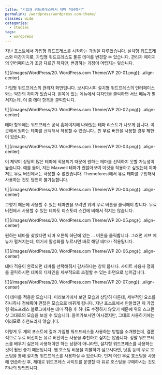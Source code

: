 ```yaml
---
title: "가입형 워드프레스에서 테마 적용하기"
permalink: /wordpress/wordpress.com-theme/
classes: wide
categories:
  - studies
tags:
  - wordpress
---
```


지난 포스트에서 가입형 워드프레스를 시작하는 과정을 다루었습니다. 설치형 워드프레스와 마찬가지로, 가입형 워드프레스도 물론 테마를 변경할 수 있습니다. 관리자 페이지의 인터페이스가 조금 다르긴 하지만, 변경하는 과정이 어렵지는 앟습니다.

![](/images/WordPress/20. WordPress.com Theme/WP 20-01.png){: .align-center}

가입형 워드프레스의 관리자 화면입니다. 보시다시피 설치형 워드프레스의 인터페이스와는 약간의 차이가 있습니다. 왼쪽에 있는 메뉴에서 디자인을 클릭하면 서브 메뉴가 펼쳐지는데, 이 중 테마 항목을 클릭합니다.

![](/images/WordPress/20. WordPress.com Theme/WP 20-02.png){: .align-center}

테마 항목에는 워드프레스 공식 홈페이지에 나와있는 테마 리스트가 나오게 됩니다. 이곳에서 원하는 테마를 선택해서 적용할 수 있습니다...만 무료 버전을 사용할 경우 제한이 있습니다.

![](/images/WordPress/20. WordPress.com Theme/WP 20-03.png){: .align-center}

이 제약이 상당히 많은 테마에 적용되기 때문에 원하는 테마를 선택하지 못할 가능성이 높습니다. 예를 들어, 저는 Maxwell 테마가 괜찮아보여 이것을 적용하고 싶었는데 이마저도 무료 버전에서는 사용할 수 없었습니다. Themeforest에서 유료 테마를 구입해서 사용하는 것도 당연히 불가능합니다.

![](/images/WordPress/20. WordPress.com Theme/WP 20-04.png){: .align-center}

그렇기 때문에 사용할 수 있는 테마만을 보려면 위의 무료 버튼을 클릭해야 합니다. 무료 버전에서 사용할 수 있는 테마도 티스토리 스킨에 비해서 적지는 않습니다.

![](/images/WordPress/20. WordPress.com Theme/WP 20-05.png){: .align-center}

원하는 테마를 찾았다면 테마 오른쪽 하단에 있는 ... 버튼을 클릭합니다. 그러면 서브 메뉴가 펼쳐지는데, 여기서 활성화를 누르시면 바로 해당 테마가 적용됩니다.

![](/images/WordPress/20. WordPress.com Theme/WP 20-06.png){: .align-center}

테마 적용이 완료되면 테마를 선택해줘서 감사하다는 창이 뜹니다. 사이트 사용자 정의를 클릭하시면 테마의 디자인을 세부적으로 조절할 수 있는 화면으로 넘어갑니다.

![](/images/WordPress/20. WordPress.com Theme/WP 20-07.png){: .align-center}

이 테마를 적용한 모습니다. 미리보기에서 보던 모습과 상당히 다른데, 세부적인 요소를 하나하나 정해줘야 괜찮은 모습으로 바뀌게 됩니다. 지난 포스트에서 만들었던 제 가입형 워드프레스 블로그에서는 테마 적용 후 하나도 수정하지 않았기 때문에 위의 스크린샷 그대로의 모습을 보실 수 있습니다. 들어가보시면 아시겠지만, 그대로 사용하기에는 여러모로 추천드리지 않습니다.

이렇게 두 개의 포스트에 걸쳐 가입형 워드프레스를 사용하는 방법을 소개했는데, 결론적으로 무료 버전이든 유료 버전이든 사용을 추천하고 싶지는 않습니다. 정말 워드프레스를 배우기 싫은데 사용해야만 하는 상황이 아니라면, 설치형 워드프레스를 사용하는 것이 훨씬 좋기 때문입니다. 웹 호스팅 비용을 지불하기 싫으시다면, 닷홈 등의 무료 호스팅을 통해 설치형 워드프레스를 사용하실 수 있습니다. 먼저 이런 무료 호스팅을 사용해 연습하신 후, 제대로 워드프레스 사이트를 운영할 때 유료 호스팅을 구매하시는 것도 하나의 방법입니다.